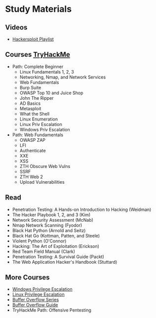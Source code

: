 # Study Materials
## Videos
- [Hackersploit Playlist](https://www.youtube.com/playlist?list=PLBf0hzazHTGOEuhPQSnq-Ej8jRyXxfYvl)
## Courses [TryHackMe](https://tryhackme.com/)
- Path: Complete Beginner
    + Linux Fundamentals 1, 2, 3
    + Networking, Nmap, and Network Services
    + Web Fundamentals
    + Burp Suite
    + OWASP Top 10 and Juice Shop
    + John The Ripper
    + AD Basics
    + Metasploit
    + What the Shell
    + Linux Enumeration
    + Linux Priv Escalation
    + Windows Priv Escalation
- Path: Web Fundamentals
    + OWASP ZAP
    + LFI
    + Authenticate
    + XXE
    + XSS
    + ZTH Obscure Web Vulns
    + SSRF
    + ZTH Web 2
    + Upload Vulnerabilities

## Read
- Penetration Testing: A Hands-on Introduction to Hacking (Weidman)
- The Hacker Playbook 1, 2, and 3 (Kim)
- Network Security Assessment (McNab)
- Nmap Network Scanning (Fyodor)
- Black Hat Python (Arnold and Seitz)
- Black Hat Go (Kottman, Patten, and Steele)
- Violent Python (O'Connor)
- Hacking: The Art of Exploitation (Erickson)
- Red Team Field Manual (Clark)
- Penetration Testing: A Survival Guide (Packt)
- The Web Application Hacker's Handbook (Stuttard)

## More Courses
- [Windows Privilege Escalation](https://www.udemy.com/course/windows-privilege-escalation-for-beginners/)
- [Linux Privilege Escalation](https://www.udemy.com/course/linux-privilege-escalation-for-beginners/)
- [Buffer Overflow Series](https://www.youtube.com/playlist?list=PLLKT__MCUeix3O0DPbmuaRuR_4Hxo4m3G)
- [Buffer Overflow Guide](https://github.com/johnjhacking/Buffer-Overflow-Guide)
- TryHackMe Path: Offensive Pentesting

